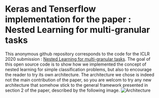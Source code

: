 # Keras and Tenserflow implementation for the paper : Nested Learning for multi-granular tasks
This anonymous github repository corresponds to the code for the ICLR 2020 submission : [Nested Learning for multi-granular tasks]((https://openreview.net/pdf?id=Byxl-04KvH)). The goal of this open source code is to show how we implemented the concept
of nested learning for simple classification problems, but also to encourage the reader to try its own architecture.
The architecture we chose is indeed not the main contribution of the paper, so you are welcom to try any new architecture that somehow stick
to the general framework presented in section 2 of the paper, described by the following image.
![Architecture](framework.jpg)
